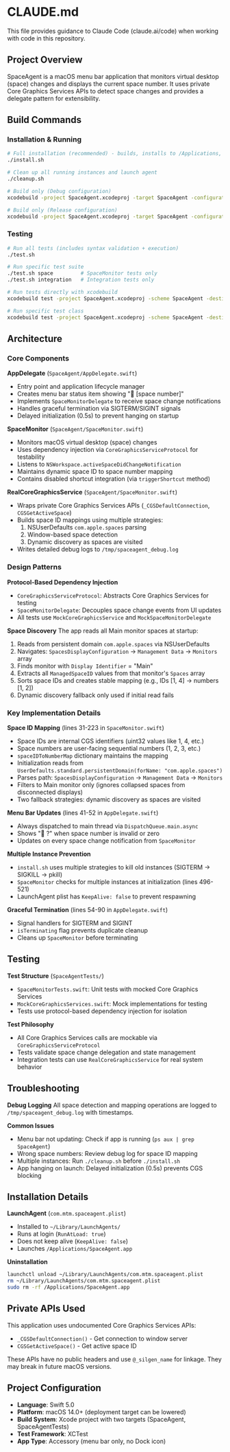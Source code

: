 # CLAUDE.md

This file provides guidance to Claude Code (claude.ai/code) when working with code in this repository.

## Project Overview

SpaceAgent is a macOS menu bar application that monitors virtual desktop (space) changes and displays the current space number. It uses private Core Graphics Services APIs to detect space changes and provides a delegate pattern for extensibility.

## Build Commands

### Installation & Running
```bash
# Full installation (recommended) - builds, installs to /Applications, and sets up auto-start
./install.sh

# Clean up all running instances and launch agent
./cleanup.sh

# Build only (Debug configuration)
xcodebuild -project SpaceAgent.xcodeproj -target SpaceAgent -configuration Debug build

# Build only (Release configuration)
xcodebuild -project SpaceAgent.xcodeproj -target SpaceAgent -configuration Release build
```

### Testing
```bash
# Run all tests (includes syntax validation + execution)
./test.sh

# Run specific test suite
./test.sh space         # SpaceMonitor tests only
./test.sh integration   # Integration tests only

# Run tests directly with xcodebuild
xcodebuild test -project SpaceAgent.xcodeproj -scheme SpaceAgent -destination 'platform=macOS'

# Run specific test class
xcodebuild test -project SpaceAgent.xcodeproj -scheme SpaceAgent -destination 'platform=macOS' -only-testing:SpaceAgentTests/SpaceMonitorTests
```

## Architecture

### Core Components

**AppDelegate** (`SpaceAgent/AppDelegate.swift`)
- Entry point and application lifecycle manager
- Creates menu bar status item showing "🚀 [space number]"
- Implements `SpaceMonitorDelegate` to receive space change notifications
- Handles graceful termination via SIGTERM/SIGINT signals
- Delayed initialization (0.5s) to prevent hanging on startup

**SpaceMonitor** (`SpaceAgent/SpaceMonitor.swift`)
- Monitors macOS virtual desktop (space) changes
- Uses dependency injection via `CoreGraphicsServiceProtocol` for testability
- Listens to `NSWorkspace.activeSpaceDidChangeNotification`
- Maintains dynamic space ID to space number mapping
- Contains disabled shortcut integration (via `triggerShortcut` method)

**RealCoreGraphicsService** (`SpaceAgent/SpaceMonitor.swift`)
- Wraps private Core Graphics Services APIs (`_CGSDefaultConnection`, `CGSGetActiveSpace`)
- Builds space ID mappings using multiple strategies:
  1. NSUserDefaults `com.apple.spaces` parsing
  2. Window-based space detection
  3. Dynamic discovery as spaces are visited
- Writes detailed debug logs to `/tmp/spaceagent_debug.log`

### Design Patterns

**Protocol-Based Dependency Injection**
- `CoreGraphicsServiceProtocol`: Abstracts Core Graphics Services for testing
- `SpaceMonitorDelegate`: Decouples space change events from UI updates
- All tests use `MockCoreGraphicsService` and `MockSpaceMonitorDelegate`

**Space Discovery**
The app reads all Main monitor spaces at startup:
1. Reads from persistent domain `com.apple.spaces` via NSUserDefaults
2. Navigates: `SpacesDisplayConfiguration` → `Management Data` → `Monitors` array
3. Finds monitor with `Display Identifier` = "Main"
4. Extracts all `ManagedSpaceID` values from that monitor's `Spaces` array
5. Sorts space IDs and creates stable mapping (e.g., IDs [1, 4] → numbers [1, 2])
6. Dynamic discovery fallback only used if initial read fails

### Key Implementation Details

**Space ID Mapping** (lines 31-223 in `SpaceMonitor.swift`)
- Space IDs are internal CGS identifiers (uint32 values like 1, 4, etc.)
- Space numbers are user-facing sequential numbers (1, 2, 3, etc.)
- `spaceIDToNumberMap` dictionary maintains the mapping
- Initialization reads from `UserDefaults.standard.persistentDomain(forName: "com.apple.spaces")`
- Parses path: `SpacesDisplayConfiguration` → `Management Data` → `Monitors`
- Filters to Main monitor only (ignores collapsed spaces from disconnected displays)
- Two fallback strategies: dynamic discovery as spaces are visited

**Menu Bar Updates** (lines 41-52 in `AppDelegate.swift`)
- Always dispatched to main thread via `DispatchQueue.main.async`
- Shows "🚀 ?" when space number is invalid or zero
- Updates on every space change notification from `SpaceMonitor`

**Multiple Instance Prevention**
- `install.sh` uses multiple strategies to kill old instances (SIGTERM → SIGKILL → pkill)
- `SpaceMonitor` checks for multiple instances at initialization (lines 496-521)
- LaunchAgent plist has `KeepAlive: false` to prevent respawning

**Graceful Termination** (lines 54-90 in `AppDelegate.swift`)
- Signal handlers for SIGTERM and SIGINT
- `isTerminating` flag prevents duplicate cleanup
- Cleans up `SpaceMonitor` before terminating

## Testing

**Test Structure** (`SpaceAgentTests/`)
- `SpaceMonitorTests.swift`: Unit tests with mocked Core Graphics Services
- `MockCoreGraphicsServices.swift`: Mock implementations for testing
- Tests use protocol-based dependency injection for isolation

**Test Philosophy**
- All Core Graphics Services calls are mockable via `CoreGraphicsServiceProtocol`
- Tests validate space change delegation and state management
- Integration tests can use `RealCoreGraphicsService` for real system behavior

## Troubleshooting

**Debug Logging**
All space detection and mapping operations are logged to `/tmp/spaceagent_debug.log` with timestamps.

**Common Issues**
- Menu bar not updating: Check if app is running (`ps aux | grep SpaceAgent`)
- Wrong space numbers: Review debug log for space ID mapping
- Multiple instances: Run `./cleanup.sh` before `./install.sh`
- App hanging on launch: Delayed initialization (0.5s) prevents CGS blocking

## Installation Details

**LaunchAgent** (`com.mtm.spaceagent.plist`)
- Installed to `~/Library/LaunchAgents/`
- Runs at login (`RunAtLoad: true`)
- Does not keep alive (`KeepAlive: false`)
- Launches `/Applications/SpaceAgent.app`

**Uninstallation**
```bash
launchctl unload ~/Library/LaunchAgents/com.mtm.spaceagent.plist
rm ~/Library/LaunchAgents/com.mtm.spaceagent.plist
sudo rm -rf /Applications/SpaceAgent.app
```

## Private APIs Used

This application uses undocumented Core Graphics Services APIs:
- `_CGSDefaultConnection()` - Get connection to window server
- `CGSGetActiveSpace()` - Get active space ID

These APIs have no public headers and use `@_silgen_name` for linkage. They may break in future macOS versions.

## Project Configuration

- **Language**: Swift 5.0
- **Platform**: macOS 14.0+ (deployment target can be lowered)
- **Build System**: Xcode project with two targets (SpaceAgent, SpaceAgentTests)
- **Test Framework**: XCTest
- **App Type**: Accessory (menu bar only, no Dock icon)
